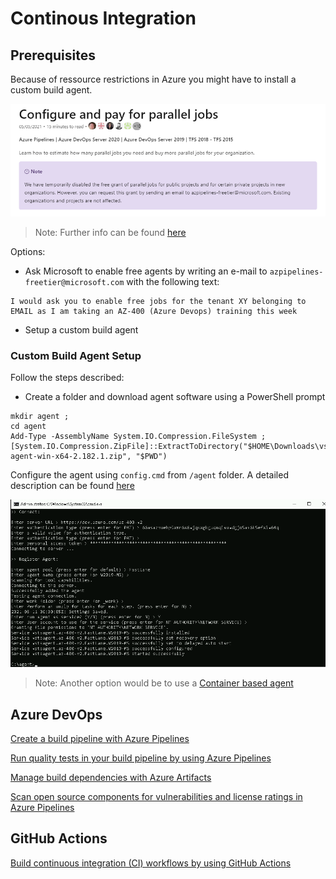 # Continous Integration

## Prerequisites

Because of ressource restrictions in Azure you might have to install a custom build agent.

![limitations](_images/limitations.png)

> Note: Further info can be found [here](https://docs.microsoft.com/en-us/azure/devops/pipelines/licensing/concurrent-jobs?view=azure-devops&tabs=ms-hosted)

Options:

- Ask Microsoft to enable free agents by writing an e-mail to `azpipelines-freetier@microsoft.com` with the following text:

```
I would ask you to enable free jobs for the tenant XY belonging to EMAIL as I am taking an AZ-400 (Azure Devops) training this week
```

- Setup a custom build agent

### Custom Build Agent Setup

Follow the steps described:

- Create a folder and download agent software using a PowerShell prompt

```
mkdir agent ;
cd agent
Add-Type -AssemblyName System.IO.Compression.FileSystem ; [System.IO.Compression.ZipFile]::ExtractToDirectory("$HOME\Downloads\vsts-agent-win-x64-2.182.1.zip", "$PWD")
```

Configure the agent using `config.cmd` from `/agent` folder. A detailed description can be found [here](https://docs.microsoft.com/en-us/azure/devops/pipelines/agents/v2-windows?view=azure-devops)

![agent-config](_images/agent-config.png)

> Note: Another option would be to use a [Container based agent](https://docs.microsoft.com/en-us/azure/devops/pipelines/agents/docker?view=azure-devops)

## Azure DevOps

[Create a build pipeline with Azure Pipelines](https://docs.microsoft.com/en-us/learn/modules/create-a-build-pipeline/)

[Run quality tests in your build pipeline by using Azure Pipelines](https://docs.microsoft.com/en-us/learn/modules/run-quality-tests-build-pipeline/)

[Manage build dependencies with Azure Artifacts](https://docs.microsoft.com/en-us/learn/modules/manage-build-dependencies/)

[Scan open source components for vulnerabilities and license ratings in Azure Pipelines](https://docs.microsoft.com/en-us/learn/modules/scan-open-source/)

## GitHub Actions

[Build continuous integration (CI) workflows by using GitHub Actions](https://docs.microsoft.com/en-us/learn/modules/github-actions-ci/)
